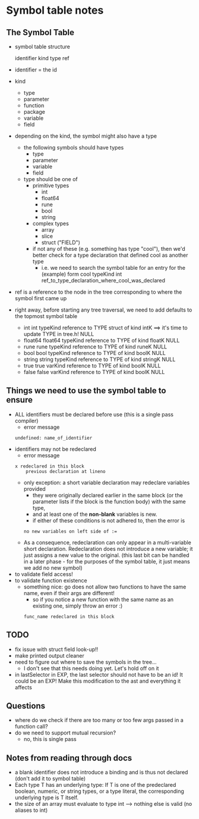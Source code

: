 # Symbol table notes

## The Symbol Table
- symbol table structure

    identifier      kind      type      ref

- identifier = the id
- kind
    - type
    - parameter
    - function
    - package
    - variable
    - field
- depending on the kind, the symbol might also have a type
    - the following symbols should have types
        - type
        - parameter
        - variable
        - field
    - type should be one of
        - primitive types
            - int
            - float64
            - rune
            - bool
            - string
        - complex types
            - array
            - slice
            - struct ("FIELD")
        - if not any of these (e.g. something has type "cool"), then we'd better check for a type declaration that defined cool as another type
            - i.e. we need to search the symbol table for an entry for the (example) form
                cool    typeKind    int     ref_to_type_declaration_where_cool_was_declared
- ref is a reference to the node in the tree corresponding to where the symbol first came up
- right away, before starting any tree traversal, we need to add defaults to the topmost symbol table
    - int
        int     typeKind    reference to TYPE struct of kind intK ==> it's time to update TYPE in tree.h!   NULL
    - float64
        float64     typeKind    reference to TYPE of kind floatK    NULL
    - rune
        rune    typeKind    reference to TYPE of kind runeK     NULL
    - bool
        bool    typeKind    reference to TYPE of kind boolK     NULL
    - string
        string  typeKind    reference to TYPE of kind stringK   NULL
    - true
        true    varKind     reference to TYPE of kind boolK     NULL
    - false
        false   varKind     reference to TYPE of kind boolK     NULL   

## Things we need to use the symbol table to ensure
- ALL identifiers must be declared before use (this is a single pass compiler)
    - error message
    ```
    undefined: name_of_identifier
    ```
- identifiers may not be redeclared
    - error message
    ```
    x redeclared in this block
    	previous declaration at lineno
    ```
    - only exception: a short variable declaration may redeclare variables provided
        - they were originally declared earlier in the same block (or the parameter lists if the block is the function body) with the same type,
        - and at least one of the **non-blank** variables is new.
        - if either of these conditions is not adhered to, then the error is
        ```
        no new variables on left side of :=
        ```
    - As a consequence, redeclaration can only appear in a multi-variable short declaration. Redeclaration does not introduce a new variable; it just assigns a new value to the original. (this last bit can be handled in a later phase - for the purposes of the symbol table, it just means we add no new symbol)
- to validate field access!
- to validate function existence
    - something nice: go does not allow two functions to have the same name, even if their args are different!
        - so if you notice a new function with the same name as an existing one, simply throw an error :)
        ```
        func_name redeclared in this block
        ```

## TODO
- fix issue with struct field look-up!! 
- make printed output cleaner
- need to figure out where to save the symbols in the tree...
    - I don't see that this needs doing yet. Let's hold off on it
- in lastSelector in EXP, the last selector should not have to be an id! It could be an EXP! Make this modification
to the ast and everything it affects


## Questions
- where do we check if there are too many or too few args passed in a function call?
- do we need to support mutual recursion?
    - no, this is single pass

## Notes from reading through docs
- a blank identifier does not introduce a binding and is thus not declared (don't add it to symbol table)
- Each type T has an underlying type: If T is one of the predeclared boolean, numeric, or string types, or a type literal, the corresponding underlying type is T itself.
- the size of an array must evaluate to type int --> nothing else is valid (no aliases to int)
